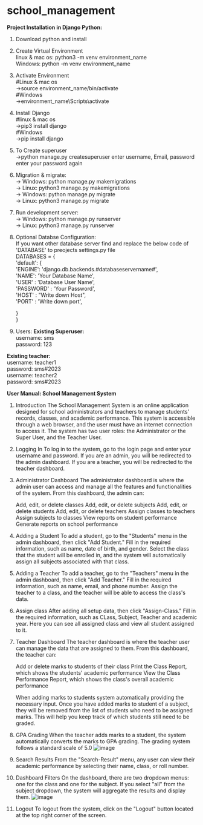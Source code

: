 # school_management
<b>Project Installation in Django Python:</b>

1. Download python and install

2. Create Virtual Environment<br />
linux & mac os: python3 -m venv environment_name<br />
Windows: python -m venv environment_name
  
3. Activate Environment<br />
  #Linux & mac os<br />
  ->source environment_name/bin/activate<br />
  #Windows<br />
  ->environment_name\Scripts\activate
  
4. Install Django<br />
 #linux & mac os<br />
 ->pip3 install django<br />
 #Windows<br />
 ->pip install django
 
5. To Create superuser <br />
->python manage.py createsuperuser
	enter username, Email, password
	enter your password again
  
6. Migration & migrate:<br />
-> Windows: python manage.py makemigrations<br />
-> Linux: python3 manage.py makemigrations<br />
-> Windows: python manage.py migrate<br />
-> Linux: python3 manage.py migrate

7. Run development server: <br />
-> Windows: python manage.py runserver<br />
-> Linux: python3 manage.py runserver

8. Optional Databse Configuration:<br />
  If you want other database server find and replace the below code of 'DATABASE' to preojects settings.py file<br />
  DATABASES = {<br />
    'default': {<br />
        'ENGINE': 'django.db.backends.#databaseservername#',<br />
        'NAME': 'Your Database Name',<br />
        'USER' : 'Database User Name',<br />
        'PASSWORD' : 'Your Password',<br />
        'HOST' : "Write down Host",<br />
        'PORT' : 'Write down port',<br />
                
    }<br />
  }<br />
  
9. Users:
<b>Existing Superuser:</b><br />
username: sms<br />
password: 123<br />

<b>Existing teacher:</b><br />
username: teacher1<br />
password: sms#2023<br />
username: teacher2<br />
password: sms#2023<br />


<b>User Manual: School Management System</b>

1. Introduction
   The School Management System is an online application designed for school administrators and teachers to manage students' records, classes, and academic performance. This system is accessible through a web browser, and the user must have an internet connection to access it. The system has two user roles: the Administrator or the Super User, and the Teacher User.

2. Logging In
   To log in to the system, go to the login page and enter your username and password. If you are an admin, you will be redirected to the admin dashboard. If you are a teacher, you will be redirected to the teacher dashboard.

3. Administrator Dashboard
   The administrator dashboard is where the admin user can access and manage all the features and functionalities of the system. From this dashboard, the admin can:

   Add, edit, or delete classes
   Add, edit, or delete subjects
   Add, edit, or delete students
   Add, edit, or delete teachers
   Assign classes to teachers
   Assign subjects to classes
   View reports on student performance
   Generate reports on school performance
   
4. Adding a Student
   To add a student, go to the "Students" menu in the admin dashboard, then click "Add Student." 
   Fill in the required information, such as name, date of birth, and gender. 
   Select the class that the student will be enrolled in, and the system will automatically assign all subjects associated with that class.

5. Adding a Teacher
   To add a teacher, go to the "Teachers" menu in the admin dashboard, then click "Add Teacher."
   Fill in the required information, such as name, email, and phone number. Assign the teacher to a class, and the teacher will be able to access the class's data.
   
6. Assign class
   After adding all setup data, then click "Assign-Class."
   Fill in the required information, such as CLass, Subject, Teacher and academic year. Here you can see all assigned class and view all student assigned to it.    

7. Teacher Dashboard
   The teacher dashboard is where the teacher user can manage the data that are assigned to them. From this dashboard, the teacher can:

   Add or delete marks to students of their class
   Print the Class Report, which shows the students' academic performance
   View the Class Performance Report, which shows the class's overall academic performance
   
   When adding marks to students system automatically providing the necessary input. 
   Once you have added marks to student of a subject, they will be removed from the list of students who need to be assigned marks.
   This will help you keep track of which students still need to be graded.

8. GPA Grading
   When the teacher adds marks to a student, the system automatically converts the marks to GPA grading. The grading system follows a standard scale of 5.0
   ![image](https://user-images.githubusercontent.com/43902599/224626999-82c12bbf-26bd-4e85-8ec5-24ce05c002b1.png)



9. Search Results
   From the "Search-Result" menu, any user can view their academic performance by selecting their name, class, or roll number.

10. Dashboard Filters
   On the dashboard, there are two dropdown menus: one for the class and one for the subject. 
   If you select "all" from the subject dropdown, the system will aggregate the results and display them.
  ![image](https://user-images.githubusercontent.com/43902599/224623739-d4707ad9-42b2-486e-810f-9405768c8b8b.png)


11. Logout
   To logout from the system, click on the "Logout" button located at the top right corner of the screen.
